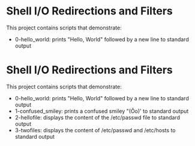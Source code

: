 # Shell I/O Redirections and Filters

This project contains scripts that demonstrate:

- 0-hello_world: prints "Hello, World" followed by a new line to standard output
# Shell I/O Redirections and Filters

This project contains scripts that demonstrate:

- 0-hello_world: prints "Hello, World" followed by a new line to standard output
- 1-confused_smiley: prints a confused smiley "(Ôo)' to standard output
- 2-hellofile: displays the content of the /etc/passwd file to standard output
- 3-twofiles: displays the content of /etc/passwd and /etc/hosts to standard output
